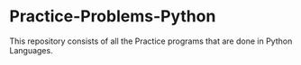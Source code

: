 # Practice-Problems-Python
This repository consists of all the Practice programs that are done in Python Languages.
